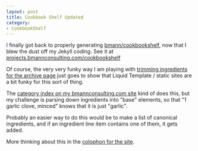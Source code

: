 ```yaml
---
layout: post
title: Cookbook Shelf Updated
category:
- CookbookShelf
---
```


I finally got back to properly generating [bmann/cookbookshelf](http://github.com/bmann/cookbookshelf), now that I blew the dust off my Jekyll coding. See it at [projects.bmannconsulting.com/cookbookshelf](http://projects.bmannconsulting.com/cookbookshelf/)

Of course, the very very funky way I am playing with [trimming ingredients for the archive page](https://github.com/bmann/cookbookshelf/blob/gh-pages/archive.html) just goes to show that Liquid Template / static sites are a bit funky for this sort of thing.

The [category index on my bmannconsulting.com site](http://www.bmannconsulting.com/categories/) kind of does this, but my challenge is parsing down ingredients into "base" elements, so that "1 garlic clove, minced" knows that it is just "garlic".

Probably an easier way to do this would be to make a list of canonical ingredients, and if an ingredient line item contains one of them, it gets added.

More thinking about this in the [colophon for the site](http://projects.bmannconsulting.com/cookbookshelf/).
